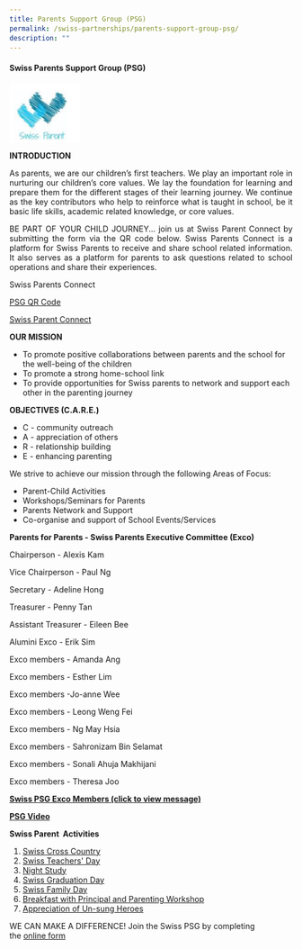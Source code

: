 ```yaml
---
title: Parents Support Group (PSG)
permalink: /swiss-partnerships/parents-support-group-psg/
description: ""
---
```

#### **Swiss Parents Support Group (PSG)**

<img src="/images/Swiss%20Partnerships/PSG-Crest.png" style="width:25%;float:left"><br clear="left">

**INTRODUCTION**

<p style="text-align: justify;">As parents, we are our children’s first teachers. We play an important role in nurturing our children’s core values. We lay the foundation for learning and prepare them for the different stages of their learning journey. We continue as the key contributors who help to reinforce what is taught in school, be it basic life skills, academic related knowledge, or core values.</p>

<p style="text-align: justify;">BE PART OF YOUR CHILD JOURNEY... join us at Swiss Parent Connect by submitting the form via the QR code below. Swiss Parents Connect is a platform for Swiss Parents to receive and share school related information. It also serves as a platform for parents to ask questions related to school operations and share their experiences.</p>

<p style="text-align: justify;">Swiss Parents Connect </p>

[PSG QR Code](https://docs.google.com/forms/d/1fJXM49TpJbvKbAnVvCGxnefPSgQWP1yn7tXRYrums3g/viewform?edit_requested=true)

[Swiss Parent Connect](https://docs.google.com/forms/d/1fJXM49TpJbvKbAnVvCGxnefPSgQWP1yn7tXRYrums3g/viewform?edit_requested=true)


**OUR MISSION**

*   To promote positive collaborations between parents and the school for the well-being of the children
*   To promote a strong home-school link
*   To provide opportunities for Swiss parents to network and support each other in the parenting journey

**OBJECTIVES (C.A.R.E.)**

* C - community outreach
* A - appreciation of others
* R - relationship building
* E - enhancing parenting

We strive to achieve our mission through the following Areas of Focus:

*   Parent-Child Activities
*   Workshops/Seminars for Parents
*   Parents Network and Support
*   Co-organise and support of School Events/Services

**Parents for Parents - Swiss Parents Executive Committee (Exco)**
 

Chairperson - Alexis Kam

Vice Chairperson - Paul Ng        

Secretary    -   Adeline Hong 

Treasurer - Penny Tan

Assistant Treasurer - Eileen Bee

Alumini Exco - Erik Sim

Exco members -  Amanda Ang
												 
Exco members - Esther Lim
												 
Exco members -Jo-anne Wee
												 
Exco members - Leong Weng Fei
												 
Exco members - Ng May Hsia
												 
Exco members - Sahronizam Bin Selamat
												 
Exco members - Sonali Ahuja Makhijani
												 
Exco members - Theresa Joo		


**[Swiss PSG Exco Members (click to view message)](https://swisscottagesec.moe.edu.sg/wp-content/uploads/2022/12/PSG-Orgn-Chart-2023-final-1.pdf)** 
 

[**PSG Video**](https://onedrive.live.com/?authkey=%21AGzVsrwoJb4N1Cw&cid=CCC66450AF79773E&id=CCC66450AF79773E%214955&parId=root&o=OneUp)


**Swiss Parent  Activities**

1.  [Swiss Cross Country](https://swisscottagesec.moe.edu.sg/wp-content/uploads/2019/12/04_Parents-Support-Group-Website_Swiss-Parent-Activities_Swiss-Cross-Country.pdf)
2.  [Swiss Teachers' Day](https://swisscottagesec.moe.edu.sg/wp-content/uploads/2021/11/Teachers-Day-2021-resent.pdf)
3.  [Night Study](https://swisscottagesec.moe.edu.sg/wp-content/uploads/2019/12/04_Parents-Support-Group-Website_Swiss-Parent-Activities_Night-Study.pdf)
4.  [Swiss Graduation Day](https://swisscottagesec.moe.edu.sg/wp-content/uploads/2021/11/Graduation-Day-2021-1.pdf) 
5.  [Swiss Family Day](https://swisscottagesec.moe.edu.sg/wp-content/uploads/2019/12/04_Parents-Support-Group-Website_Swiss-Parent-Activities_Family-Day.pdf)
6.  [Breakfast with Principal and Parenting Workshop](https://swisscottagesec.moe.edu.sg/wp-content/uploads/2019/12/04_Parents-Support-Group-Website_Swiss-Parent-Activities_BwP_Parent-workshop.pdf)
7.  [Appreciation of Un-sung Heroes](https://swisscottagesec.moe.edu.sg/wp-content/uploads/2021/11/Heroes-of-Swiss-2021.pdf)

WE CAN MAKE A DIFFERENCE! Join the Swiss PSG by completing the [online form](https://docs.google.com/forms/d/1fJXM49TpJbvKbAnVvCGxnefPSgQWP1yn7tXRYrums3g/viewform?edit_requested=true)